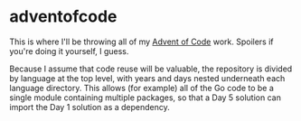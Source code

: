 # adventofcode

This is where I'll be throwing all of my
[Advent of Code](https://adventofcode.com/) work. Spoilers if you're doing
it yourself, I guess.

Because I assume that code reuse will be valuable, the repository is divided
by language at the top level, with years and days nested underneath each
language directory. This allows (for example) all of the Go code to be a single
module containing multiple packages, so that a Day 5 solution can import the
Day 1 solution as a dependency.
